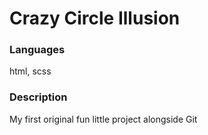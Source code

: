 # Crazy Circle Illusion

### Languages
html, scss

### Description
My first original fun little project alongside Git
